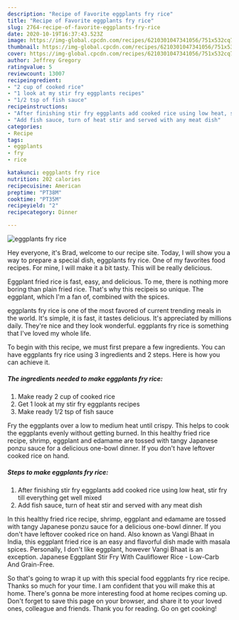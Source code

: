 ```yaml
---
description: "Recipe of Favorite eggplants fry rice"
title: "Recipe of Favorite eggplants fry rice"
slug: 2764-recipe-of-favorite-eggplants-fry-rice
date: 2020-10-19T16:37:43.523Z
image: https://img-global.cpcdn.com/recipes/6210301047341056/751x532cq70/eggplants-fry-rice-recipe-main-photo.jpg
thumbnail: https://img-global.cpcdn.com/recipes/6210301047341056/751x532cq70/eggplants-fry-rice-recipe-main-photo.jpg
cover: https://img-global.cpcdn.com/recipes/6210301047341056/751x532cq70/eggplants-fry-rice-recipe-main-photo.jpg
author: Jeffrey Gregory
ratingvalue: 5
reviewcount: 13007
recipeingredient:
- "2 cup of cooked rice"
- "1 look at my stir fry eggplants recipes"
- "1/2 tsp of fish sauce"
recipeinstructions:
- "After finishing stir fry eggplants add cooked rice using low heat, stir fry till everything get well mixed"
- "Add fish sauce, turn of heat stir and served with any meat dish"
categories:
- Recipe
tags:
- eggplants
- fry
- rice

katakunci: eggplants fry rice 
nutrition: 202 calories
recipecuisine: American
preptime: "PT38M"
cooktime: "PT35M"
recipeyield: "2"
recipecategory: Dinner

---
```



![eggplants fry rice](https://img-global.cpcdn.com/recipes/6210301047341056/751x532cq70/eggplants-fry-rice-recipe-main-photo.jpg)

Hey everyone, it's Brad, welcome to our recipe site. Today, I will show you a way to prepare a special dish, eggplants fry rice. One of my favorites food recipes. For mine, I will make it a bit tasty. This will be really delicious.

Eggplant fried rice is fast, easy, and delicious. To me, there is nothing more boring than plain fried rice. That&#39;s why this recipeis so unique. The eggplant, which I&#39;m a fan of, combined with the spices.

eggplants fry rice is one of the most favored of current trending meals in the world. It's simple, it is fast, it tastes delicious. It's appreciated by millions daily. They're nice and they look wonderful. eggplants fry rice is something that I've loved my whole life.


To begin with this recipe, we must first prepare a few ingredients. You can have eggplants fry rice using 3 ingredients and 2 steps. Here is how you can achieve it.

<!--inarticleads1-->

##### The ingredients needed to make eggplants fry rice:

1. Make ready 2 cup of cooked rice
1. Get 1 look at my stir fry eggplants recipes
1. Make ready 1/2 tsp of fish sauce


Fry the eggplants over a low to medium heat until crispy. This helps to cook the eggplants evenly without getting burned. In this healthy fried rice recipe, shrimp, eggplant and edamame are tossed with tangy Japanese ponzu sauce for a delicious one-bowl dinner. If you don&#39;t have leftover cooked rice on hand. 

<!--inarticleads2-->

##### Steps to make eggplants fry rice:

1. After finishing stir fry eggplants add cooked rice using low heat, stir fry till everything get well mixed
1. Add fish sauce, turn of heat stir and served with any meat dish


In this healthy fried rice recipe, shrimp, eggplant and edamame are tossed with tangy Japanese ponzu sauce for a delicious one-bowl dinner. If you don&#39;t have leftover cooked rice on hand. Also known as Vangi Bhaat in India, this eggplant fried rice is an easy and flavorful dish made with masala spices. Personally, I don&#39;t like eggplant, however Vangi Bhaat is an exception. Japanese Eggplant Stir Fry With Cauliflower Rice - Low-Carb And Grain-Free. 

So that's going to wrap it up with this special food eggplants fry rice recipe. Thanks so much for your time. I am confident that you will make this at home. There's gonna be more interesting food at home recipes coming up. Don't forget to save this page on your browser, and share it to your loved ones, colleague and friends. Thank you for reading. Go on get cooking!
